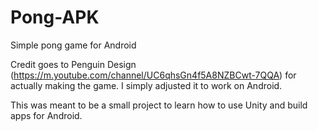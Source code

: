 # Pong-APK
Simple pong game for Android

Credit goes to Penguin Design (https://m.youtube.com/channel/UC6qhsGn4f5A8NZBCwt-7QQA) for actually making the game. I simply adjusted it to work on Android.

This was meant to be a small project to learn how to use Unity and build apps for Android.
